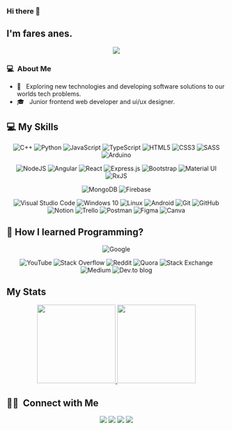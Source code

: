 ### Hi there 👋

## I'm fares anes.


<p align="center">
  <img src="https://readme-typing-svg.herokuapp.com?color=D83B7D&size=24&center=true&vCenter=true&width=500&height=32&lines=Full+Stack+Web+Develloper;Self-taught+programmer; 3 %2B Years+of+experience;Always+learning...;Becoming+the+best+version+of+me+%F0%9F%98%8E">
</p>

### 💻 &nbsp;About Me 

- 🤔 &nbsp; Exploring new technologies and developing software solutions to our worlds tech problems.
- 🎓 &nbsp; Junior frontend web developer and ui/ux designer.


## 💻 My Skills

<p align="center">

<!--Programming languages-->
  <img alt="C++" src="https://img.shields.io/badge/c++-%2300599C.svg?style=for-the-badge&logo=c%2B%2B&logoColor=white"/>
  <img alt="Python" src="https://img.shields.io/badge/python-306998.svg?style=for-the-badge&logo=python&logoColor=white"/>
  <img alt="JavaScript" src="https://img.shields.io/badge/javascript-%23323330.svg?style=for-the-badge&logo=javascript&logoColor=%23F7DF1E"/>
  <img alt="TypeScript" src="https://img.shields.io/badge/typescript-%23007ACC.svg?style=for-the-badge&logo=typescript&logoColor=white"/>
  <img alt="HTML5" src="https://img.shields.io/badge/html5-%23E34F26.svg?style=for-the-badge&logo=html5&logoColor=white"/>
  <img alt="CSS3" src="https://img.shields.io/badge/css3-%231572B6.svg?style=for-the-badge&logo=css3&logoColor=white"/>
  <img alt="SASS" src="https://img.shields.io/badge/SASS-hotpink.svg?style=for-the-badge&logo=SASS&logoColor=white"/>

  <img alt="Arduino" src="https://img.shields.io/badge/-Arduino-00979D?style=for-the-badge&logo=Arduino&logoColor=white"/>
</p>

<p align="center">
<!--Frameworks and Libraries-->
  <img alt="NodeJS" src="https://img.shields.io/badge/node.js-%2343853D.svg?style=for-the-badge&logo=nodedotjs&logoColor=white"/>
  <img alt="Angular" src="https://img.shields.io/badge/angular-%23DD0031.svg?style=for-the-badge&logo=angular&logoColor=white"/>
    <img alt="React" src="https://img.shields.io/badge/React-20232A?style=for-the-badge&logo=react&logoColor=61DAFB"/>

  <img alt="Express.js" src="https://img.shields.io/badge/express.js-%23404d59.svg?style=for-the-badge&logo=express&logoColor=%2361DAFB"/>
  <img alt="Bootstrap" src="https://img.shields.io/badge/bootstrap-%23563D7C.svg?style=for-the-badge&logo=bootstrap&logoColor=white"/>
  <img alt="Material UI" src="https://img.shields.io/badge/materialui-%230081CB.svg?style=for-the-badge&logo=material-ui&logoColor=white"/>
  <img alt="RxJS" src="https://img.shields.io/badge/rxjs-%23B7178C.svg?style=for-the-badge&logo=reactivex&logoColor=white" />

</p>

<p align="center">
<!--DataBases-->
  <img alt="MongoDB" src ="https://img.shields.io/badge/MongoDB-%234ea94b.svg?style=for-the-badge&logo=mongodb&logoColor=white"/>
  <img alt="Firebase" src="https://img.shields.io/badge/firebase-%23039BE5.svg?style=for-the-badge&logo=firebase"/>
</p>

<p align="center">

<!--IDE-->
  <img alt="Visual Studio Code" src="https://img.shields.io/badge/VSCode-0078d7.svg?style=for-the-badge&logo=visual-studio-code&logoColor=white"/>

<!--Operatin Systems-->
  <img alt="Windows 10" src="https://img.shields.io/badge/Windows-0078D6?style=for-the-badge&logo=windows&logoColor=white" />
  <img alt="Linux" src="https://img.shields.io/badge/Linux-FCC624?style=for-the-badge&logo=linux&logoColor=black">
  <img alt="Android" src="https://img.shields.io/badge/Android-3DDC84?style=for-the-badge&logo=android&logoColor=white" />

<!--Version Control-->
  <img alt="Git" src="https://img.shields.io/badge/git-%23F05033.svg?style=for-the-badge&logo=git&logoColor=white"/>
  <img alt="GitHub" src="https://img.shields.io/badge/github-%23121011.svg?style=for-the-badge&logo=github&logoColor=white"/>

<!--Tools-->
  <img alt="Notion" src="https://img.shields.io/badge/Notion-%23000000.svg?style=for-the-badge&logo=notion&logoColor=white"/>
  <img alt="Trello" src="https://img.shields.io/badge/Trello-%23026AA7.svg?style=for-the-badge&logo=Trello&logoColor=white"/>
  <img alt="Postman" src="https://img.shields.io/badge/Postman-FF6C37?style=for-the-badge&logo=postman&logoColor=white" />

<!--Design-->
  <img alt="Figma" src="https://img.shields.io/badge/figma-%23F24E1E.svg?style=for-the-badge&logo=figma&logoColor=white"/>
  <img alt="Canva" src="https://img.shields.io/badge/Canva-%2300C4CC.svg?style=for-the-badge&logo=Canva&logoColor=white"/>

</p>

## 🤔 How I learned Programming?

<p align="center">
  <img alt="Google" src="https://img.shields.io/badge/google-4285f4.svg?style=for-the-badge&logo=google&logoColor=white"/>
</p>
<p align="center">
  <img alt="YouTube" src="https://img.shields.io/badge/Youtube-%23FF0000.svg?style=for-the-badge&logo=YouTube&logoColor=white"/>
  <img alt="Stack Overflow" src="https://img.shields.io/badge/-Stackoverflow-FE7A16?style=for-the-badge&logo=stack-overflow&logoColor=white"/>
  <img alt="Reddit" src="https://img.shields.io/badge/Reddit-%23FF4500.svg?style=for-the-badge&logo=Reddit&logoColor=white"/>
  <img alt="Quora" src="https://img.shields.io/badge/Quora-%23B92B27.svg?style=for-the-badge&logo=Quora&logoColor=white"/>
  <img alt="Stack Exchange" src="https://img.shields.io/badge/StackExchange-%23ffffff.svg?style=for-the-badge&logo=StackExchange&logoColor=white"/>
  <img alt="Medium" src="https://img.shields.io/badge/Medium-12100E?style=for-the-badge&logo=medium&logoColor=white"/>
  <img alt="Dev.to blog" src="https://img.shields.io/badge/dev.to-0A0A0A?style=for-the-badge&logo=dev.to&logoColor=white" >
</p>


## My Stats
<p align="center">
<a href="https://github.com/AVS1508">
  <img height="180em" src="https://github-readme-stats-eight-theta.vercel.app/api?username=cptfares&show_icons=true&theme=algolia&include_all_commits=true&count_private=true"/>
  <img height="180em" src="https://github-readme-stats-eight-theta.vercel.app/api/top-langs/?username=cptfares&layout=compact&langs_count=8&theme=algolia"/>
</a>
</p>


##  🤝🏻 &nbsp;Connect with Me

<p align="center">
<a href="https://www.linkedin.com/in/fares-anes-3213061a1/"><img src="https://img.shields.io/badge/-fares%20anes-0077B5?style=flat-square&logo=Linkedin&logoColor=white"/></a>
<a href="mailto:itsfares11@gmail.com"><img src="https://img.shields.io/badge/-itsfares11@gmail.com-D14836?style=flat-square&logo=Gmail&logoColor=white"/></a>
  <a href="https://www.facebook.com/profile.php?id=100017002397845"><img src="https://img.shields.io/badge/-fares-1877F2?style=flat&logo=Facebook&logoColor=white"/></a>
  <a href="https://instagram.com/cpt_fares"><img src="https://img.shields.io/badge/-@cpt_fares_-E4405F?style=flat&logo=Instagram&logoColor=white"/></a>
  




<!--
**cdthomp1/cdthomp1** is a ✨ _special_ ✨ repository because its `README.md` (this file) appears on your GitHub profile.


